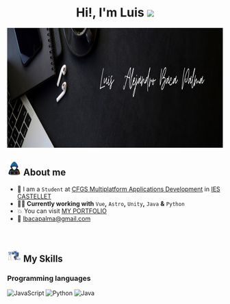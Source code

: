 <h1 align="center">Hi!,  I'm Luis <img src=
"https://media.giphy.com/media/hvRJCLFzcasrR4ia7z/giphy.gif" width="35"></h1>

<p align="center" >
 <img  height="280rem" alt="Banner" src="/Images/Banner.png" />
 </p>

<!--About Me-->

## <img src = "/Images/about_me.gif" width = 6.5%> About me

- :school: I am a `Student` at [CFGS Multiplatform Applications Development](https://inscastellet.cat/pla-destudis-cgs-dam/) in [IES CASTELLET](https://inscastellet.cat)
- :technologist: **Currently working with** `Vue`**,** `Astro`**,** `Unity`**,** `Java` **&** `Python`
- :boom: You can visit [MY PORTFOLIO](https://portfolio-luis-baca.netlify.app) 
- :email: lbacapalma@gmail.com
<br>

## <img src = "/Images/Right_Side.gif" width = 6.5%> My Skills

### Programming languages

![JavaScript](https://img.shields.io/badge/JavaScript-F7DF1E?style=flat-square&logo=JavaScript&logoColor=white)
![Python](https://img.shields.io/badge/Python-3776AB?style=flat-square&logo=Python&logoColor=white)
![Java](https://img.shields.io/badge/Java-007396?style=flat-square&logo=Java&logoColor=red)
